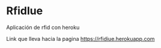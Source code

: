 # RfidIue
Aplicación de rfid con heroku

Link que lleva hacia la pagina https://rfidiue.herokuapp.com 
